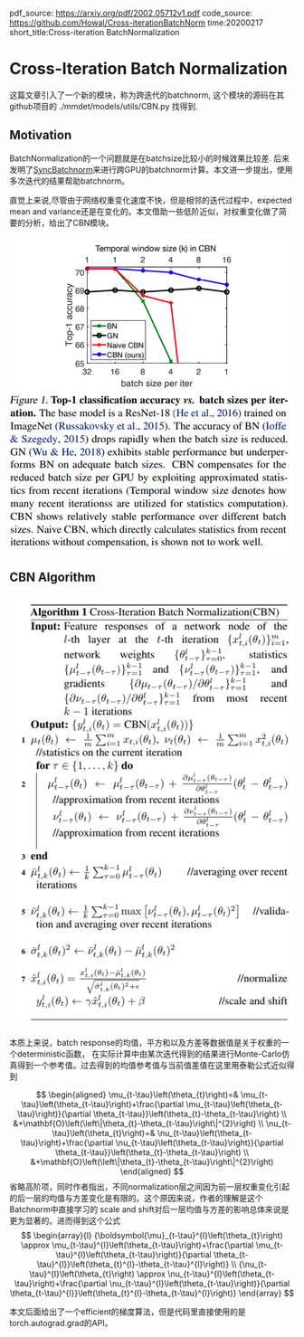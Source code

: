 pdf_source: https://arxiv.org/pdf/2002.05712v1.pdf
code_source: https://github.com/Howal/Cross-iterationBatchNorm
time:20200217
short_title:Cross-iteration BatchNormalization
# Cross-Iteration Batch Normalization

这篇文章引入了一个新的模块，称为跨迭代的batchnorm, 这个模块的源码在其github项目的 ./mmdet/models/utils/CBN.py 找得到.

## Motivation 

BatchNormalization的一个问题就是在batchsize比较小的时候效果比较差. 后来发明了[SyncBatchnorm]来进行跨GPU的batchnorm计算。本文进一步提出，使用多次迭代的结果帮助batchnorm。

直觉上来说,尽管由于网络权重变化速度不快，但是相邻的迭代过程中，expected mean and variance还是在变化的。本文借助一些低阶近似，对权重变化做了简要的分析，给出了CBN模块。

![image](res/CBN_performance.png)

## CBN Algorithm

![image](res/CBN_algorithm.png)

本质上来说，batch response的均值，平方和以及方差等数据值是关于权重的一个deterministic函数，
在实际计算中由某次迭代得到的结果进行Monte-Carlo仿真得到一个参考值。过去得到的均值参考值与当前值差值在这里用泰勒公式近似得到

$$
\begin{aligned}
\mu_{t-\tau}\left(\theta_{t}\right)=& \mu_{t-\tau}\left(\theta_{t-\tau}\right)+\frac{\partial \mu_{t-\tau}\left(\theta_{t-\tau}\right)}{\partial \theta_{t-\tau}}\left(\theta_{t}-\theta_{t-\tau}\right) \\
&+\mathbf{O}\left(\left\|\theta_{t}-\theta_{t-\tau}\right\|^{2}\right) \\
\nu_{t-\tau}\left(\theta_{t}\right)=& \nu_{t-\tau}\left(\theta_{t-\tau}\right)+\frac{\partial \nu_{t-\tau}\left(\theta_{t-\tau}\right)}{\partial \theta_{t-\tau}}\left(\theta_{t}-\theta_{t-\tau}\right) \\
&+\mathbf{O}\left(\left\|\theta_{t}-\theta_{t-\tau}\right\|^{2}\right)
\end{aligned}
$$
省略高阶项，同时作者指出，不同normalization层之间因为前一层权重变化引起的后一层的均值与方差变化是有限的。这个原因来说，作者的理解是这个Batchnorm中直接学习的 scale and shift对后一层均值与方差的影响总体来说是更为显著的。进而得到这个公式
$$
\begin{array}{l}
{\boldsymbol{\mu}_{t-\tau}^{l}\left(\theta_{t}\right) \approx \mu_{t-\tau}^{l}\left(\theta_{t-\tau}\right)+\frac{\partial \mu_{t-\tau}^{l}\left(\theta_{t-\tau}\right)}{\partial \theta_{t-\tau}^{l}}\left(\theta_{t}^{l}-\theta_{t-\tau}^{l}\right)} \\
{\nu_{t-\tau}^{l}\left(\theta_{t}\right) \approx \nu_{t-\tau}^{l}\left(\theta_{t-\tau}\right)+\frac{\partial \nu_{t-\tau}^{l}\left(\theta_{t-\tau}\right)}{\partial \theta_{t-\tau}^{l}}\left(\theta_{t}^{l}-\theta_{t-\tau}^{l}\right)}
\end{array}
$$


本文后面给出了一个efficient的梯度算法，但是代码里直接使用的是torch.autograd.grad的API。

[SyncBatchnorm]:https://github.com/vacancy/Synchronized-BatchNorm-PyTorch